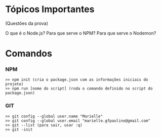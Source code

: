 # Tópicos Importantes
(Questões da prova)

O que é o Node.js?
Para que serve o NPM?
Para que serve o Nodemon?

# Comandos

### NPM
    >> npm init (cria o package.json com as informações iniciais do projeto)
    >> npm run [nome do script] (roda o comando definido no script do package.json)

### GIT

    >> git config --global user.name "Marielle" 
    >> git config --global user.email "marielle.gfpaulino@gmail.com"
    >> git --list (para sair, usar :q)
    >> git -init
